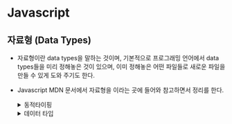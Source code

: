 # Javascript

## **자료형 (Data Types)**

- 자료형이란 data types을 말하는 것이며, 기본적으로 프로그래밍 언어에서 data types들을 미리 정해놓은 것이 있으며, 이미 정해놓은 어떤 파일들로 새로운 파일을 만들 수 있게 도와 주기도 한다. 

- Javascript MDN 문서에서 자료형을 이라는 곳에 들어와 참고하면서 정리를 한다.
  
  <details>

  <summary>동적타이핑</summary>
  
  *Example*
  ```js
    let whatever = "Mark"

    whatever = 37;

    whatever = true;

    // 이렇게 let을 사용하게 되면 지정을 할 수가 없다. 값에 따라서 변수가 가지고 있는 type이 달라지게 된다.
    // 그래서 정해져 있지 않기 때문에 이런 스타일을 동적타이핑이라고 한다.
    // 그래서 변수가 어떤 type인지 확정해서 가지고 있지 않기 때문에 runtime상에서 실행되다가 runtime에 다른값이 들어오게 되면 개발자는 그것을 모르고 해당 type에서 사용할 수 있는 함수를 사용한다던가 그런 type으로 가정하고 로직을 실행하게 되면 문제가 된다.
  ```

  - 그래서 자바스크립트는 변수가 가지는 고정 타입이 없다. ( 하지만 타입이 없는 것은 아니다. )
  </details>


  <details>

  <summary>데이터 타입</summary>

  *Example*
  ```js
  const isTrue = true;
  const isFalse = false;
  
  console.log(isTrue, typeof isTrue);
  console.log(isFalse, typeof isFalse);
  // true, Boolean
  // false, Boolean
  
  const a = new Boolean(false);
  
  console.log(a, typeof a);
  //[Boolean: false] 'object'
  // 하지만 이렇게 만들지 않은 이유가 있다. -> 직관적으로 if 조건문을 사용해서 true, false을 이용하기 때문이다.
  
  if (a){
      console.log('false?');
  }
  
  // 그래서 new를 사용하지 않고 이용한다. false안엔 다른 type의 값을 넣어 평가를 해서 값이 나오게 한다.
  
  const b = Boolean(false);
  
  console.log(b, typeof b);
  // false 'boolean'
  
  // Null
  
  const a = null;
  
  console.log( a, typeof a);
  // null 'object'
  // 결과적이로 값이 없다라는 object인 것이다.
  
  // Undefined
  
  let b;
  
  console.log(b, typeof b);
  // undefined 'undefined' 
  // 결국에는 아무 것도 할당되어져있지 않을 때 나온 것이다.
  // 결과적으로 b = undefined;로 작성해도 같은 값이 나온다.
  
  // Number
  
  const a = 37;
  
  console.log( a, typeof a);
  
  const b = 96.7;
  
  console.log(b, typeof b);
  
  const c = NaN;
  
  console.log(c, typeof c);
  
  const d = Number('Mark');
  
  console.log(d, typeof d);
  
  const e = Number('37');
  
  console.log(e, typeof e);
  // 37 , 'Number'
  
  // String
  
  const a = 'Mark';
  
  console.log(a, typeof a );
  // Mark String
  
  const b = 'Mark' + 'Lee';
  
  const c = a + 'Lee';
  
  console.log(c, typeof c);
  
  // templet string 
  // backtic을 사용해서 중괄호를 만들어주고 사용을 해준다. 그 안에 ${}라는 자바스크립트 문법을 사용해서 작성한다.
  const d =`${a} Lee`;
  
  console.log(d, typeof d);
  // Mark Lee String
  
  const a = Symbol();
  const b = Symbol(37);
  const c = Symbol('Mark');
  const d = Symbol('Mark');
  
  console.log(a, typeof a);
  console.log(c === d);
  
  // Symbol() 'symbol'
  // false
  
  // Symbol은 new로 만드는 것이 아니다.
  
  new Symbol();
  // error로 나온다. TypeError : Symbol is not a constructor
  // 그래서 만들어진 Symbol은 고유한 것을 나타내주는 것이다. 
  ```

</details>